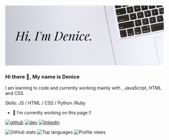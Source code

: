 ![Denices banner](https://github.com/Denice-S/Denice-S/blob/main/assets/banner.png)

### Hi there 👋, My name is Denice

I am learning to code and currently working mainly with , JavaScript, HTML and CSS. 

Skills:  JS / HTML / CSS / Python /Ruby

- 🔭 I’m currently working on this page.!! 


[<img src='https://cdn.jsdelivr.net/npm/simple-icons@3.0.1/icons/github.svg' alt='github' height='40'>](https://github.com/Denice-S)  [<img src='https://cdn.jsdelivr.net/npm/simple-icons@3.0.1/icons/dev-dot-to.svg' alt='dev' height='40'>](https://dev.to/denices)  [<img src='https://cdn.jsdelivr.net/npm/simple-icons@3.0.1/icons/linkedin.svg' alt='linkedin' height='40'>](https://www.linkedin.com/in/denice-soper/)  

![GitHub stats](https://github-readme-stats.vercel.app/api?username=Denice-S&show_icons=true) 
![Top languages](https://github-readme-stats.vercel.app/api/top-langs/?username=Denice-S)
![Profile views](https://gpvc.arturio.dev/Denice-S)  
